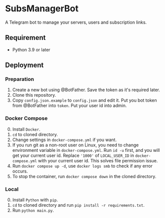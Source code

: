 # SubsManagerBot

A Telegram bot to manage your servers, users and subscription links.

## Requirement

- Python 3.9 or later

## Deployment

### Preparation

1. Create a new bot using @BotFather. Save the token as it's required later.
2. Clone this repository.
3. Copy `config.json.example` to `config.json` and edit it. Put you bot token from @BotFather into `token`. Put your user id into admin.

### Docker Compose

0. Install `Docker`.
1. `cd` to cloned directory.
2. Change settings in `docker-compose.yml` if you want.
3. If you run git as a non-root user on Linux, you need to change environment variable in `docker-compose.yml`. Run `id -u` first, and you will get your current user id. Replace `'1000'` of  `LOCAL_USER_ID` in `docker-compose.yml` with your current user id. This solves file permission issue.
4. Run `docker compose up -d`, use `docker logs smb` to check if any error occurs.
5. To stop the container, run `docker compose down` in the cloned directory.

### Local

0. Install `Python` with `pip`.
1. `cd` to cloned directory and run `pip install -r requirements.txt`.
2. Run `python main.py`.
